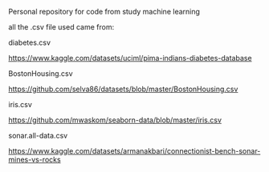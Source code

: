 Personal repository for code from study machine learning

all the .csv file used came from:

diabetes.csv

https://www.kaggle.com/datasets/uciml/pima-indians-diabetes-database

BostonHousing.csv

https://github.com/selva86/datasets/blob/master/BostonHousing.csv

iris.csv

https://github.com/mwaskom/seaborn-data/blob/master/iris.csv

sonar.all-data.csv

https://www.kaggle.com/datasets/armanakbari/connectionist-bench-sonar-mines-vs-rocks
